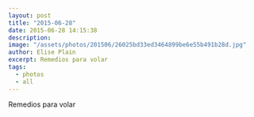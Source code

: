 ```yaml
---
layout: post
title: "2015-06-28"
date: 2015-06-28 14:15:38
description: 
image: "/assets/photos/201506/26025bd33ed3464899be6e55b491b28d.jpg"
author: Elise Plain
excerpt: Remedios para volar
tags: 
  - photos
  - all
---
```


Remedios para volar
<p></p>

